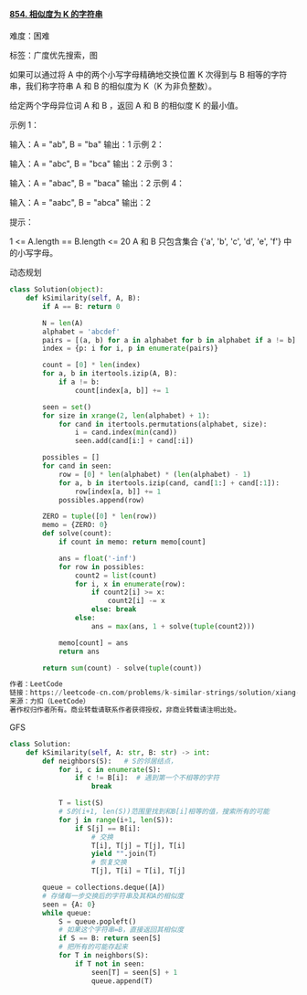 #### [854. 相似度为 K 的字符串](https://leetcode-cn.com/problems/k-similar-strings/)

难度：困难

标签：广度优先搜索，图

如果可以通过将 A 中的两个小写字母精确地交换位置 K 次得到与 B 相等的字符串，我们称字符串 A 和 B 的相似度为 K（K 为非负整数）。

给定两个字母异位词 A 和 B ，返回 A 和 B 的相似度 K 的最小值。

 

示例 1：

输入：A = "ab", B = "ba"
输出：1
示例 2：

输入：A = "abc", B = "bca"
输出：2
示例 3：

输入：A = "abac", B = "baca"
输出：2
示例 4：

输入：A = "aabc", B = "abca"
输出：2


提示：

1 <= A.length == B.length <= 20
A 和 B 只包含集合 {'a', 'b', 'c', 'd', 'e', 'f'} 中的小写字母。

动态规划

```python
class Solution(object):
    def kSimilarity(self, A, B):
        if A == B: return 0

        N = len(A)
        alphabet = 'abcdef'
        pairs = [(a, b) for a in alphabet for b in alphabet if a != b]
        index = {p: i for i, p in enumerate(pairs)}

        count = [0] * len(index)
        for a, b in itertools.izip(A, B):
            if a != b:
                count[index[a, b]] += 1

        seen = set()
        for size in xrange(2, len(alphabet) + 1):
            for cand in itertools.permutations(alphabet, size):
                i = cand.index(min(cand))
                seen.add(cand[i:] + cand[:i])

        possibles = []
        for cand in seen:
            row = [0] * len(alphabet) * (len(alphabet) - 1)
            for a, b in itertools.izip(cand, cand[1:] + cand[:1]):
                row[index[a, b]] += 1
            possibles.append(row)

        ZERO = tuple([0] * len(row))
        memo = {ZERO: 0}
        def solve(count):
            if count in memo: return memo[count]

            ans = float('-inf')
            for row in possibles:
                count2 = list(count)
                for i, x in enumerate(row):
                    if count2[i] >= x:
                        count2[i] -= x
                    else: break
                else:
                    ans = max(ans, 1 + solve(tuple(count2)))

            memo[count] = ans
            return ans

        return sum(count) - solve(tuple(count))

作者：LeetCode
链接：https://leetcode-cn.com/problems/k-similar-strings/solution/xiang-si-du-wei-k-de-zi-fu-chuan-by-leetcode/
来源：力扣（LeetCode）
著作权归作者所有。商业转载请联系作者获得授权，非商业转载请注明出处。
```



GFS

```python
class Solution:
    def kSimilarity(self, A: str, B: str) -> int:
        def neighbors(S):   # S的邻居结点，
            for i, c in enumerate(S):
                if c != B[i]:  # 遇到第一个不相等的字符
                    break

            T = list(S)
            # S的(i+1, len(S))范围里找到和B[i]相等的值，搜索所有的可能
            for j in range(i+1, len(S)):
                if S[j] == B[i]:
                    # 交换
                    T[i], T[j] = T[j], T[i]
                    yield "".join(T)
                    # 恢复交换
                    T[j], T[i] = T[i], T[j]

        queue = collections.deque([A])
        # 存储每一步交换后的字符串及其和A的相似度
        seen = {A: 0}
        while queue:
            S = queue.popleft()
            # 如果这个字符串=B，直接返回其相似度
            if S == B: return seen[S]
            # 把所有的可能存起来
            for T in neighbors(S):
                if T not in seen:
                    seen[T] = seen[S] + 1
                    queue.append(T)
```

